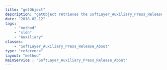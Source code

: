 ```yaml
---
title: "getObject"
description: "getObject retrieves the SoftLayer_Auxiliary_Press_Release_About object whose about id number corresponds to the ID number of the init parameter passed to the SoftLayer_Auxiliary_Press_Release service. "
date: "2018-02-12"
tags:
    - "method"
    - "sldn"
    - "Auxiliary"
classes:
    - "SoftLayer_Auxiliary_Press_Release_About"
type: "reference"
layout: "method"
mainService : "SoftLayer_Auxiliary_Press_Release_About"
---
```

